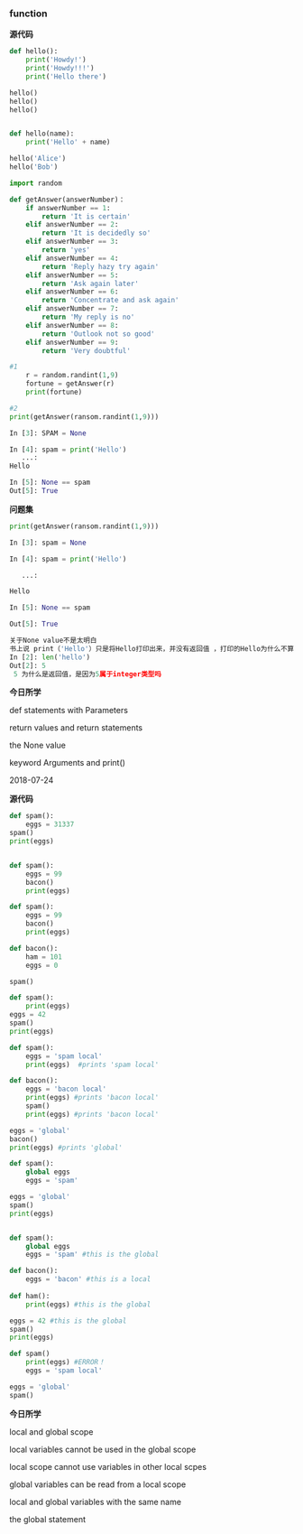 ### function

**源代码**

```python
def hello():
    print('Howdy!')
    print('Howdy!!!')
    print('Hello there')

hello()
hello()
hello()


def hello(name):
    print('Hello' + name)

hello('Alice')
hello('Bob')

import random

def getAnswer(answerNumber)：
    if answerNumber == 1:
        return 'It is certain'
    elif answerNumber == 2:
        return 'It is decidedly so'
    elif answerNumber == 3:
        return 'yes'
    elif answerNumber == 4:
        return 'Reply hazy try again'
    elif answerNumber == 5:
        return 'Ask again later'
    elif answerNumber == 6:
        return 'Concentrate and ask again'
    elif answerNumber == 7:
        return 'My reply is no'
    elif answerNumber == 8:
        return 'Outlook not so good'
    elif answerNumber == 9:
        return 'Very doubtful'

#1
    r = random.randint(1,9)
    fortune = getAnswer(r)
    print(fortune)

#2
print(getAnswer(ransom.randint(1,9)))

In [3]: SPAM = None

In [4]: spam = print('Hello')
   ...:
Hello

In [5]: None == spam
Out[5]: True

```

**问题集**

```python
print(getAnswer(ransom.randint(1,9)))

In [3]: spam = None

In [4]: spam = print('Hello')

   ...:

Hello

In [5]: None == spam

Out[5]: True

关于None value不是太明白
书上说 print（'Hello'）只是将Hello打印出来，并没有返回值 ，打印的Hello为什么不算返回值呢
In [2]: len('hello')
Out[2]: 5
 5 为什么是返回值，是因为5属于integer类型吗
```



**今日所学**

def statements with Parameters

return values and return statements

the None value

keyword Arguments and print()



2018-07-24

**源代码**

```python
def spam():
    eggs = 31337
spam()
print(eggs)


def spam():
    eggs = 99
    bacon()
    print(eggs)

def spam():
    eggs = 99
    bacon()
    print(eggs)

def bacon():
    ham = 101
    eggs = 0

spam()

def spam():
    print(eggs)
eggs = 42
spam()
print(eggs)

def spam():
    eggs = 'spam local'
    print(eggs)  #prints 'spam local'

def bacon():
    eggs = 'bacon local'
    print(eggs) #prints 'bacon local'
    spam()
    print(eggs) #prints 'bacon local'

eggs = 'global'
bacon()
print(eggs) #prints 'global'

def spam():
    global eggs
    eggs = 'spam'

eggs = 'global'
spam()
print(eggs)


def spam():
    global eggs
    eggs = 'spam' #this is the global

def bacon():
    eggs = 'bacon' #this is a local
    
def ham():
    print(eggs) #this is the global

eggs = 42 #this is the global
spam()
print(eggs)

def spam()
    print(eggs) #ERROR！
    eggs = 'spam local'

eggs = 'global'
spam()

```

**今日所学**

local and global scope

local variables cannot be used in the global scope

local scope cannot use variables in other local scpes

global variables can be read from a local scope

local and global variables with the same name

the global statement 